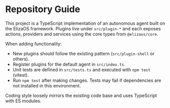 # Repository Guide

This project is a TypeScript implementation of an autonomous agent built on the ElizaOS framework. Plugins live under `src/plugin-*` and each exposes actions, providers and services using the core types from `@elizaos/core`.

When adding functionality:

- New plugins should follow the existing pattern (`src/plugin-shell` or others).
- Register plugins for the default agent in `src/index.ts`.
- Unit tests are defined in `src/tests.ts` and executed with `npm test` (vitest).
- Run `npm test` after making changes. Tests may fail if dependencies are not installed in this environment.

Coding style loosely mirrors the existing code base and uses TypeScript with ES modules.

